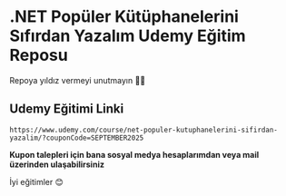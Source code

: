 # .NET Popüler Kütüphanelerini Sıfırdan Yazalım Udemy Eğitim Reposu

Repoya yıldız vermeyi unutmayın 🤗🤗

## Udemy Eğitimi Linki

```dash
https://www.udemy.com/course/net-populer-kutuphanelerini-sifirdan-yazalim/?couponCode=SEPTEMBER2025
```

**Kupon talepleri için bana sosyal medya hesaplarımdan veya mail üzerinden ulaşabilirsiniz**

İyi eğitimler 😊
